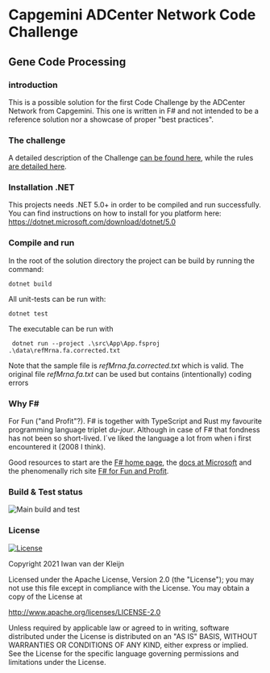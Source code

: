 # Capgemini ADCenter Network Code Challenge
## Gene Code Processing

### introduction

This is a possible solution for the first Code Challenge by the ADCenter Network from Capgemini. 
This one is written in F# and not intended to be a reference solution nor a showcase of proper "best practices".

### The challenge

A detailed description of the Challenge [can be found here](doc/ADCenter_Network_Code_Challenge_Processing_mRNA_Sequences.pdf), while the rules [are detailed here](doc/Code_Challenge_Rules_of_Engagement.pdf).

### Installation .NET

This projects needs .NET 5.0+ in order to be compiled and run successfully. You can find instructions on how to install for you platform here:
https://dotnet.microsoft.com/download/dotnet/5.0

### Compile and run 

In the root of the solution directory the project can be build by running the command:

    dotnet build

All unit-tests can be run with:

    dotnet test

The executable can be run with

     dotnet run --project .\src\App\App.fsproj .\data\refMrna.fa.corrected.txt

Note that the sample file is _refMrna.fa.corrected.txt_ which is valid. The original file _refMrna.fa.txt_ can be used but contains (intentionally) coding errors

### Why F#

For Fun ("and Profit"?). F# is together with TypeScript and Rust my favourite programming language triplet _du-jour_. Although in case of F# that fondness has not been so short-lived. I´ve liked the language a lot from when i first encountered it (2008 I think).   

Good resources to start are the [F# home page](https://fsharp.org/), the [docs at Microsoft](https://docs.microsoft.com/en-us/dotnet/fsharp/)  and the phenomenally rich site [F# for Fun and Profit](https://fsharpforfunandprofit.com/).

### Build & Test status

![Main build and test](https://github.com/ivanderk/gene_code_proc/actions/workflows/dotnet.yml/badge.svg)

### License 

[![License](https://img.shields.io/badge/License-Apache%202.0-blue.svg)](https://opensource.org/licenses/Apache-2.0)

Copyright 2021 Iwan van der Kleijn

Licensed under the Apache License, Version 2.0 (the "License"); you may not use this file except in compliance with the License. You may obtain a copy of the License at

http://www.apache.org/licenses/LICENSE-2.0

Unless required by applicable law or agreed to in writing, software distributed under the License is distributed on an "AS IS" BASIS, WITHOUT WARRANTIES OR CONDITIONS OF ANY KIND, either express or implied. See the License for the specific language governing permissions and limitations under the License.
